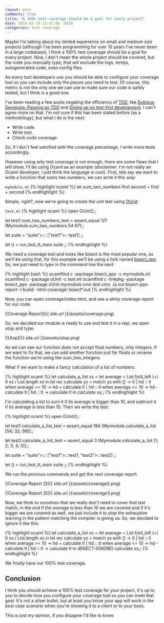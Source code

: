 ```yaml
---
layout: post
comments: true
title: "A 100% test coverage should be a goal for every project"
date: 2016-03-19 13:47:00 -0430
categories: test coverage
---
```

Maybe I'm talking about my limited experience on small and medium size projects
(although I've been programming for over 10 years I've never been in a large codebase), I think a 100% test coverage
should be a goal for every project. Now, I don't mean the whole project should be covered, but the code you manually
type; that will exclude the logs, temps, autogenerated code, even config files.

As every tool developers use you should be able to configure your coverage tool so you can include only the
pieces you need to test. Of course, this metric is not the only one we can use to make sure our code is safely tested,
but I think is a good one.

I've been reading a few posts negating the efficiency of [TDD](https://en.wikipedia.org/wiki/Test-driven_development),
like [Dubious Decisions: Passing on TDD](http://www.thecaucus.net/#/content/caucus/tech_blog/432) and
[Giving up on test-first development](http://iansommerville.com/systems-software-and-technology/giving-up-on-test-first-development/).
I can't agree more on that. I'm not sure if this has been stated before (as a methodology), but what I do is the next:

- Write code.
- Write test.
- Check code coverage.

So, if I don't feel satisfied with the coverage percentage, I write more tests accordingly.

However using only test coverage is not enough, there are some flaws that I will show,
I'll be using Ocaml as an example (disclaimer: I'm not really an Ocaml developer, 
I just think the language is cool). 
First, lets say we want to write a function that sums two numbers, we can write it this way:

`mymodule.ml`
{% highlight ocaml %}
let sum_two_numbers first second = first + second
{% endhighlight %}

Simple, right?, now we're going to create the unit test using [OUnit](http://ounit.forge.ocamlcore.org/):

`test.ml`
{% highlight ocaml %}
open OUnit2;;

let test1 sum_two_numbers_test = assert_equal 121 (Mymodule.sum_two_numbers 54 67);;

let suite =
"suite">:::
  ["test1">:: test1]
;;

let () =
  run_test_tt_main suite
;;
{% endhighlight %}

We need a coverage tool and looks like bisect is the most popular one, so we'll be using that, for this example
we'll be using a fork named [bisect_ppx](https://github.com/rleonid/bisect_ppx). 
So, we just need to type in the command line the next:

{% highlight bash %}
ocamlfind c -package bisect_ppx -c mymodule.ml
ocamlfind c -package oUnit -c test.ml
ocamlfind c -linkpkg -package bisect_ppx -package oUnit mymodule.cmo test.cmo
./a.out
bisect-ppx-report -I build/ -html coverage/ bisect*.out
{% endhighlight %}

Now, you can open coverage/index.html, and see a shiny coverage report for our code.

![Coverage Report]({{ site.url }}/assets/coverage.png)

So, we decided our module is ready to use and test it in a repl, we open utop and type:

![Utop]({{ site.url }}/assets/utop.png)

As we can see our function does not accept float numbers, only integers. If we want to fix that, we can add another function
just for floats or rename the function we're using like sum_two_integers.

What if we want to make a fancy calculation of a list of numbers:

{% highlight ocaml %}
let calculate_a_list xs = 
  let average = List.fold_left (+) 0 xs / List.length xs in 
  let rec calculate ys = match ys with
    [] -> 0
  | hd :: tl when average >= 10 -> hd + calculate tl
  | hd :: tl when average <= 10 -> hd - calculate tl
  | hd :: tl -> calculate tl in
  calculate xs;;
{% endhighlight %}

I'm calculating a list to sum it if its average is bigger than 10, and subtract it if its average is less than 10. Then we write
the test:

{% highlight ocaml %}
open OUnit2;;

let test1 calculate_a_list_test = assert_equal 184 (Mymodule.calculate_a_list [54; 32; 98]);;

let test2 calculate_a_list_test = assert_equal 3 (Mymodule.calculate_a_list [1; 2; 3; 4; 5]);;

let suite =
"suite">:::
  ["test1">:: test1;
   "test2">:: test2]
;;

let () =
  run_test_tt_main suite
;;
{% endhighlight %}

We run the previous commands and get the next coverage report.

![Coverage Report 2]({{ site.url }}/assets/coverage2.png)

![Coverage Report 3]({{ site.url }}/assets/coverage3.png)

Now, we think to ourselves that we really don't need to cover that last match, in the end if the average is less than 10
we are covered and if it's bigger we are covered as well, we just include it to stop the exhaustive warning 
in the pattern matching the compiler is giving us. So, we decided to ignore it like this:

{% highlight ocaml %}
let calculate_a_list xs = 
  let average = List.fold_left (+) 0 xs / List.length xs in 
  let rec calculate ys = match ys with
    [] -> 0
  | hd :: tl when average >= 10 -> hd + calculate tl
  | hd :: tl when average <= 10 -> hd - calculate tl
  | hd :: tl -> calculate tl in (*BISECT-IGNORE*)
  calculate xs;;
{% endhighlight %}

We finally have our 100% test coverage.

## **Conclusion**

I think you should achieve a 100% test coverage for your project, it's up to you to decide how you configure your coverage tool
so you can meet that goal. It's not a silver bullet, but at least you know your app will work in the best case scenario 
when you're showing it to a client or to your boss.

This is just my opinion, if you disagree I'd like to know.
